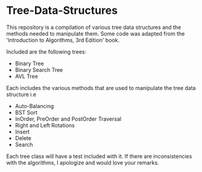 # Tree-Data-Structures
This repository is a compilation of various tree data structures and the methods needed to manipulate them.
Some code was adapted from the 'Introduction to Algorithms, 3rd Edition' book.

Included are the following trees:
- Binary Tree
- Binary Search Tree
- AVL Tree

Each includes the various methods that are used to manipulate the tree data structure i.e 
- Auto-Balancing 
- BST Sort
- InOrder, PreOrder and PostOrder Traversal
- Right and Left Rotations
- Insert
- Delete
- Search

Each tree class will have a test included with it. If there are inconsistencies with the algorithms, 
I apologize and would love your remarks.
